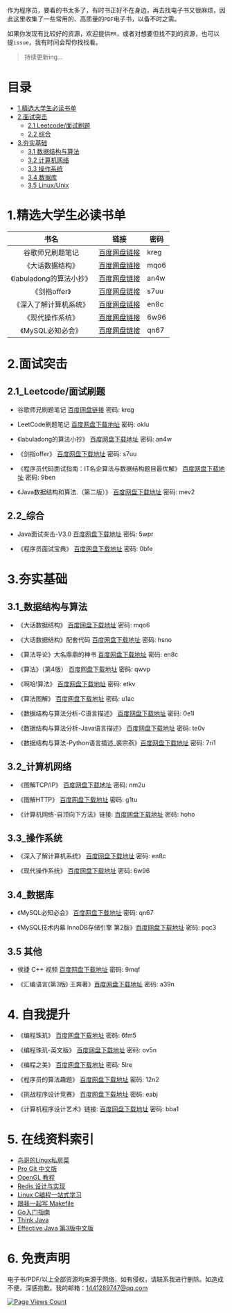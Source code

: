 作为程序员，要看的书太多了，有时书正好不在身边，再去找电子书又很麻烦，因此这里收集了一些常用的、高质量的`PDF`电子书，以备不时之需。

如果你发现有比较好的资源，欢迎提供`PR`，或者对想要但找不到的资源，也可以提`issue`，我有时间会帮你找找看。

> 持续更新ing...

# 目录

- [1.精选大学生必读书单](#1精选大学生必读书单)
- [2.面试突击](#2面试突击)
    - [2.1 Leetcode/面试刷题](#21_Leetcode/面试刷题)
    - [2.2 综合](#22_综合)
- [3.夯实基础](#3夯实基础)
    - [3.1 数据结构与算法](#31_数据结构与算法)
    - [3.2 计算机网络](#32_计算机网络)
    - [3.3 操作系统](#33_操作系统)
    - [3.4 数据库](#34_数据库)
    - [3.5 Linux/Unix](#35_Linux/Unix)

# 1.精选大学生必读书单

| 书名 | 链接| 密码 |
| :--:| -- | -- |
| 谷歌师兄刷题笔记 | [百度网盘链接](https://pan.baidu.com/s/1mNp6lt78KiL9NuVhhA6PNg) | kreg |
| 《大话数据结构》 | [百度网盘链接](https://pan.baidu.com/s/15Dp08e0FB462RkUmAy524w) | mqo6 |
| 《labuladong的算法小抄》 | [百度网盘链接](https://pan.baidu.com/s/13K1UBifRKsNJ-GInSef_Og) | an4w |
| 《剑指offer》 | [百度网盘链接](https://pan.baidu.com/s/1XC3DApnMMfeIH3g0BE2GZw) | s7uu |
| 《深入了解计算机系统》 | [百度网盘链接](https://pan.baidu.com/s/1mIwDS0OvlFnF3DK9_fyecw) | en8c |
| 《现代操作系统》 | [百度网盘链接](https://pan.baidu.com/s/1r8y40eDGEkkWQU2srm37qw) | 6w96 |
| 《MySQL必知必会》 | [百度网盘链接](https://pan.baidu.com/s/1eS8GFtO7d_bdAVtYf14lRw) | qn67 |


# 2.面试突击

## 2.1_Leetcode/面试刷题

- 谷歌师兄刷题笔记 [百度网盘链接](https://pan.baidu.com/s/1mNp6lt78KiL9NuVhhA6PNg) 密码: kreg

- LeetCode刷题笔记 [百度网盘下载地址](https://pan.baidu.com/s/1axc1UAstJkNDIkFK59fUAg) 密码: oklu

- 《labuladong的算法小抄》 [百度网盘下载地址](https://pan.baidu.com/s/13K1UBifRKsNJ-GInSef_Og) 密码: an4w

- 《剑指offer》 [百度网盘下载地址](https://pan.baidu.com/s/1XC3DApnMMfeIH3g0BE2GZw) 密码: s7uu

- 《程序员代码面试指南：IT名企算法与数据结构题目最优解》 [百度网盘下载地址](https://pan.baidu.com/s/1RuqaSfJl_Nl_r9cr0eWy5Q) 密码: 9ben

- 《Java数据结构和算法.（第二版）》 [百度网盘下载地址](https://pan.baidu.com/s/104FQXONvbdwzOTlMiVTm7w) 密码: mev2


## 2.2_综合

- Java面试突击-V3.0 [百度网盘下载地址](https://pan.baidu.com/s/1Bj6KcwontySaaHHZOwJepQ) 密码: 5wpr

- 《程序员面试宝典》 [百度网盘下载地址](https://pan.baidu.com/s/1eKWrdOyeURPtOkrkpzDSNw) 密码: 0bfe


# 3.夯实基础


## 3.1_数据结构与算法

- 《大话数据结构》 [百度网盘下载地址](https://pan.baidu.com/s/15Dp08e0FB462RkUmAy524w) 密码: mqo6

- 《大话数据结构》配套代码  [百度网盘下载地址](https://pan.baidu.com/s/1Ex2DKPdERfrQXvFTQ3qrog)  密码: hsno

- 《算法导论》大名鼎鼎的神书 [百度网盘下载地址](https://pan.baidu.com/s/1mIwDS0OvlFnF3DK9_fyecw) 密码: en8c

- 《算法》（第4版） [百度网盘下载地址](https://pan.baidu.com/s/1b1b_nudCsdBdBNa3Um-KTQ) 密码: qwvp

- 《啊哈!算法》 [百度网盘下载地址](https://pan.baidu.com/s/19o-dvZ0j2wPGmbY4hkMugA) 密码: etkv

- 《算法图解》 [百度网盘下载地址](https://pan.baidu.com/s/1eyepMcmKoK60eg-RUb1J7w) 密码: u1ac


- 《数据结构与算法分析-C语言描述》 [百度网盘下载地址](https://pan.baidu.com/s/1QnLV1v14MVKlushMnxq85g) 密码: 0e1l

- 《数据结构与算法分析-Java语言描述》 [百度网盘下载地址](https://pan.baidu.com/s/1rMEduHoBUTZ8ValL4dqWUQ) 密码: te0v

- 《数据结构与算法-Python语言描述_裘宗燕》[百度网盘下载地址](https://pan.baidu.com/s/1oyHtX-uXwZT21yh02CdhgA) 密码: 7ri1



## 3.2_计算机网络

- 《图解TCP/IP》 [百度网盘下载地址](https://pan.baidu.com/s/1Djrc09bO0V_r1EPiu4ANGA) 密码: nm2u


- 《图解HTTP》 [百度网盘下载地址](https://pan.baidu.com/s/1TFF-xKKRh9imHhzM-CCXGw) 密码: g1tu


- 《计算机网络-自顶向下方法》链接: [百度网盘下载地址](https://pan.baidu.com/s/1YXbx336UEU9jTPul6-HyNQ) 密码: hoho


## 3.3_操作系统

- 《深入了解计算机系统》 [百度网盘下载地址](https://pan.baidu.com/s/1mIwDS0OvlFnF3DK9_fyecw) 密码: en8c

- 《现代操作系统》 [百度网盘下载地址](https://pan.baidu.com/s/1r8y40eDGEkkWQU2srm37qw) 密码: 6w96



## 3.4_数据库

- 《MySQL必知必会》 [百度网盘下载地址](https://pan.baidu.com/s/1eS8GFtO7d_bdAVtYf14lRw) 密码: qn67

- 《MySQL技术内幕 InnoDB存储引擎  第2版》[百度网盘下载地址](https://pan.baidu.com/s/1YpcTsRimDHLD9OHW6YseoQ) 密码: pqc3



## 3.5 其他

- 侯捷 C++ 视频 [百度网盘下载地址](https://pan.baidu.com/s/1GoMTk8k83VBK_p94SIexGw) 密码: 9mqf

- 《汇编语言(第3版) 王爽著》[百度网盘下载地址](https://pan.baidu.com/s/1Mh10VAfVGsc295Dciw8H3w) 密码: a39n


# 4. 自我提升

- 《编程珠玑》 [百度网盘下载地址](https://pan.baidu.com/s/1HGHhrq3nYXqvNNiDTngRWw) 密码: 6fm5

- 《编程珠玑-英文版》 [百度网盘下载地址](https://pan.baidu.com/s/19Io1bd_aBnTIUePLKg9M5Q) 密码: ov5n

- 《编程之美》 [百度网盘下载地址](https://pan.baidu.com/s/1v--6scAEjkrBtgL_ufomsA) 密码: 5lre


- 《程序员的算法趣题》 [百度网盘下载地址](https://pan.baidu.com/s/1-OBHQxZ6OQeQvDnL0Ziu2w) 密码: 12n2

- 《挑战程序设计竞赛》 [百度网盘下载地址](https://pan.baidu.com/s/1WdNn8cwCnAaqXoy1kuewmg) 密码: eabj

- 《计算机程序设计艺术》链接: [百度网盘下载地址](https://pan.baidu.com/s/1l-kPAms5OswlzyxnCbvReQ) 密码: bba1



# 5. 在线资料索引

- [鸟哥的Linux私房菜](http://linux.vbird.org/)
- [Pro Git 中文版](http://git-scm.com/book/zh/v2)
- [OpenGL 教程](https://github.com/zilongshanren/opengl-tutorials)
- [Redis 设计与实现](http://redisbook.com/)
- [Linux C编程一站式学习](http://akaedu.github.io/book/) 
- [跟我一起写 Makefile](https://github.com/seisman/how-to-write-makefile)
- [Go入门指南](https://github.com/Unknwon/the-way-to-go_ZH_CN)
- [Think Java](http://www.ituring.com.cn/minibook/69)
- [Effective Java 第3版中文版](https://github.com/sjsdfg/effective-java-3rd-chinese) 


# 6. 免责声明

电子书/PDF/以上全部资源均来源于网络，如有侵权，请联系我进行删除。如造成不便，深感抱歉。我的邮箱：1441289747@qq.com

[![Page Views Count](https://badges.toozhao.com/badges/01EYAFPGCNA6PD147CHRKBCQ9J/green.svg)](https://badges.toozhao.com/stats/01EYAFPGCNA6PD147CHRKBCQ9J "Get your own page views count badge on badges.toozhao.com")


